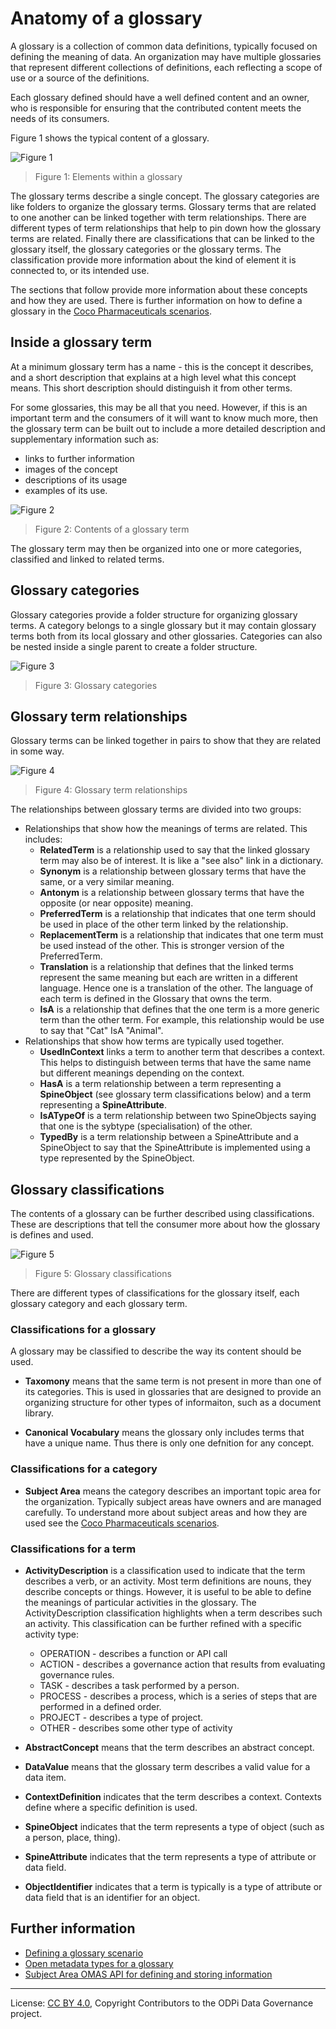 <!-- SPDX-License-Identifier: CC-BY-4.0 -->
<!-- Copyright Contributors to the ODPi Data Governance project. -->

# Anatomy of a glossary

A glossary is a collection of common data definitions, typically focused on defining the meaning of data.
An organization may have multiple glossaries that represent different collections of definitions, each reflecting a scope
of use or a source of the definitions.

Each glossary defined should have a well defined content and an owner, who is responsible for ensuring that the contributed
content meets the needs of its consumers.

Figure 1 shows the typical content of a glossary.

![Figure 1](glossary-structure.png)
> Figure 1: Elements within a glossary

The glossary terms describe a single concept.  The glossary categories are like folders to organize the glossary terms.
Glossary terms that are related to one another can be linked together with term relationships.
There are different types of term relationships that help to pin down how the glossary terms are related.
Finally there are classifications that can be linked to the glossary itself, the glossary categories or the glossary terms.
The classification provide more information about the kind of element it is connected to, or its intended use.

The sections that follow provide more information about these concepts and how they are used.
There is further information on how to define a glossary in the [Coco Pharmaceuticals scenarios](../coco-pharmaceuticals/scenarios/defining-a-glossary/README.md).

## Inside a glossary term

At a minimum glossary term has a name - this is the concept it describes, and a short description that explains at a high level what this concept means.   This short description should distinguish it from other terms.

For some glossaries, this may be all that you need.  However, if this is an important term and the consumers of it
will want to know much more, then the glossary term can be built out to include a more detailed description and supplementary information such as:

* links to further information
* images of the concept
* descriptions of its usage
* examples of its use.

![Figure 2](anatomy-of-a-glossary-term.png)
> Figure 2: Contents of a glossary term

The glossary term may then be organized into one or more categories, classified and linked to related terms.

## Glossary categories

Glossary categories provide a folder structure for organizing glossary terms.  A category belongs to a single glossary
but it may contain glossary terms both from its local glossary and other glossaries.  Categories can also be
nested inside a single parent to create a folder structure.

![Figure 3](glossary-categories.png)
> Figure 3: Glossary categories

## Glossary term relationships

Glossary terms can be linked together in pairs to show that they are related in some way.

![Figure 4](glossary-term-relationships.png)
> Figure 4: Glossary term relationships

The relationships between glossary terms are divided into two groups:
* Relationships that show how the meanings of terms are related.  This includes:
  * **RelatedTerm** is a relationship used to say that the linked glossary term may also be of interest. It is like a "see also" link in a dictionary.
  * **Synonym** is a relationship between glossary terms that have the same, or a very similar meaning.
  * **Antonym** is a relationship between glossary terms that have the opposite (or near opposite) meaning.
  * **PreferredTerm** is a relationship that indicates that one term should be used in place of the other term linked by the relationship.
  * **ReplacementTerm** is a relationship that indicates that one term must be used instead of the other. This is stronger version of the PreferredTerm.
  * **Translation** is a relationship that defines that the linked terms represent the same meaning but each are written in a different language. Hence one is a translation of the other. The language of each term is defined in the Glossary that owns the term.
  * **IsA** is a relationship that defines that the one term is a more generic term than the other term. For example, this relationship would be use to say that "Cat" IsA "Animal".
* Relationships that show how terms are typically used together.
  * **UsedInContext** links a term to another term that describes a context.  This helps to distinguish between
terms that have the same name but different meanings depending on the context.
  * **HasA** is a term relationship between a term representing a **SpineObject** (see glossary term classifications below) and a term representing a **SpineAttribute**.
  * **IsATypeOf** is a term relationship between two SpineObjects saying that one is the sybtype (specialisation) of the other.
  * **TypedBy** is a term relationship between a SpineAttribute and a SpineObject to say that the SpineAttribute is implemented using a type represented by the SpineObject.

## Glossary classifications

The contents of a glossary can be further described using classifications.
These are descriptions that tell the consumer more about how the glossary is defines and used.

![Figure 5](glossary-classifications.png)
> Figure 5: Glossary classifications

There are different types of classifications for the glossary itself, each glossary category and each glossary term.

### Classifications for a glossary

A glossary may be classified to describe the way its content should be used.

* **Taxomony** means that the same term is not present in more than one of its categories.  This is used in glossaries that are designed to provide an organizing structure for other types of informaiton, such as a document library.

* **Canonical Vocabulary** means the glossary only includes terms that have a unique name.  Thus there is only one
defnition for any concept.

### Classifications for a category

* **Subject Area** means the category describes an important topic area for the organization.
Typically subject areas have owners and are managed carefully.
To understand more about subject areas and how they are used see the [Coco Pharmaceuticals scenarios](../docs/coco-pharmaceuticals/scenarios/defining-subject-areas/README.md).

### Classifications for a term

* **ActivityDescription** is a classification used to indicate that the term describes a verb, or an activity. Most term definitions are nouns, they describe concepts or things. However, it is useful to be able to define the meanings of particular activities in the glossary. The ActivityDescription classification highlights when a term describes such an activity.  This classification can be further refined with a specific activity type:

  * OPERATION - describes a function or API call
  * ACTION - describes a governance action that results from evaluating governance rules.
  * TASK - describes a task performed by a person.
  * PROCESS - describes a process, which is a series of steps that are performed in a defined order.
  * PROJECT - describes a type of project.
  * OTHER - describes some other type of activity
  
* **AbstractConcept** means that the term describes an abstract concept.
* **DataValue** means that the glossary term describes a valid value for a data item.
* **ContextDefinition** indicates that the term describes a context.  Contexts define where a specific definition
is used.
* **SpineObject** indicates that the term represents a type of object (such as a person, place, thing).
* **SpineAttribute** indicates that the term represents a type of attribute or data field.
* **ObjectIdentifier** indicates that a term is typically is a type of attribute or data field that is an identifier for an object.


## Further information
* [Defining a glossary scenario](../coco-pharmaceuticals/scenarios/defining-a-glossary/README.md)
* [Open metadata types for a glossary](https://github.com/odpi/egeria/blob/master/open-metadata-publication/website/open-metadata-types/Area-3-models.md)
* [Subject Area OMAS API for defining and storing information](https://github.com/odpi/egeria/blob/master/open-metadata-implementation/access-services/subject-area/README.md)
----
License: [CC BY 4.0](https://creativecommons.org/licenses/by/4.0/),
Copyright Contributors to the ODPi Data Governance project.
